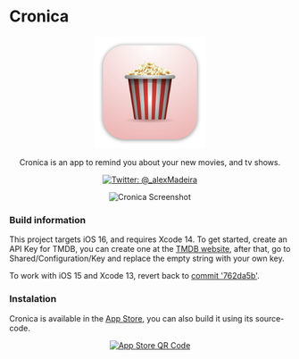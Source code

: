 # Cronica

<p align="center">
    <img src="https://github.com/MadeiraAlexandre/Cronica/blob/main/Shared/Assets.xcassets/AppIcon.appiconset/mac512.png?raw=true" alt="Cronica Icon" width="200" maxHeight="200" />
</p>

<p align="center">
    Cronica is an app to remind you about your new movies, and tv shows.
</p>

<p align="center">
    <a href="https://twitter.com/_alexMadeira">
        <img src="https://img.shields.io/badge/Twitter-@_alexMadeira-lightgrey.svg?style=flat" alt="Twitter: @_alexMadeira" />
    </a>
</p>

<p align="center">
    <img src="https://github.com/MadeiraAlexandre/Story/blob/main/Screenshots/Screen.png?raw=true" alt="Cronica Screenshot" minWidth="220" maxWidth="560" minHeight="120" maxHeight="500">
</p>



### Build information

This project targets iOS 16, and requires Xcode 14. To get started, create an API Key for TMDB, you can create one at the [TMDB website](https://www.themoviedb.org/documentation/api), after that, go to Shared/Configuration/Key and replace the empty string with your own key.

To work with iOS 15 and Xcode 13, revert back to [commit '762da5b'](https://github.com/MadeiraAlexandre/Cronica/commit/762da5bad703c5b47437797d3baee27a56324009).


### Instalation

Cronica is available in the [App Store](https://apple.co/38SXpVJ), you can also build it using its source-code.

<p align="center">
    <a href="https://apple.co/38SXpVJ">
            <img src="https://tools-qr-production.s3.amazonaws.com/output/apple-toolbox/d15209c4e281948b35db08fcd41ac5f0/4ab4af64ddd50c272495eae4245f6a8e.png" alt="App Store QR Code" minWidth="250" minHeight="250" width="300" height="300">
    </a>
 </p>